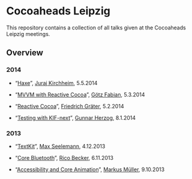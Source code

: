 # Cocoaheads Leipzig

This repository contains a collection of all talks given at the Cocoaheads Leipzig meetings.


## Overview

### 2014

-	“[Haxe](2014/04)”, [Juraj Kirchheim](http://twitter.com/back2dos), 5.5.2014

-	“[MVVM with Reactive Cocoa](2014/03)”, [Götz Fabian](http://twitter.com/lclhrst), 5.3.2014

-	“[Reactive Cocoa](2014/02)”, [Friedrich Gräter](http://twitter.com/hdrxs), 5.2.2014

-	“[Testing with KIF-next](2014/01)”, [Gunnar Herzog](http://twitter.com/trispo), 8.1.2014


### 2013

-	“[TextKit](2013/12/)”, [Max Seelemann](http://twitter.com/macguru17), 4.12.2013

-	“[Core Bluetooth](2013/11/)”, [Rico Becker](http://twitter.com/ricobeck), 6.11.2013

-	“[Accessibility and Core Animation](2013/10/)”, [Markus Müller](http://twitter.com/m_mlr), 9.10.2013
